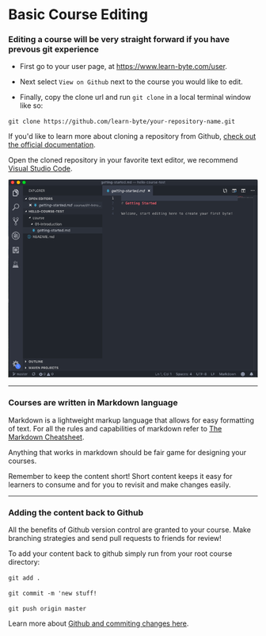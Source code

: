# Basic Course Editing

### Editing a course will be very straight forward if you have prevous git experience

- First go to your user page, at https://www.learn-byte.com/user.  

 - Next select `View on Github` next to the course you would like to edit. 

 - Finally, copy the clone url and run `git clone` in a local terminal window like so:

 `git clone https://github.com/learn-byte/your-repository-name.git`

 If you'd like to learn more about cloning a repository from Github, [check out the official documentation](https://help.github.com/en/articles/cloning-a-repository).

 Open the cloned repository in your favorite text editor, we recommend [Visual Studio Code](https://code.visualstudio.com/).

 ![new-repo](https://raw.githubusercontent.com/learn-byte/docs/master/assets/images/new-repo.png)

 --- 

 ### Courses are written in Markdown language

 Markdown is a lightweight markup language that allows for easy formatting of text.  For all the rules and capabilities of markdown refer to [The Markdown Cheatsheet](https://github.com/adam-p/markdown-here/wiki/Markdown-Cheatsheet).  

 Anything that works in markdown should be fair game for designing your courses.  
 
 Remember to keep the content short! Short content keeps it easy for learners to consume and for you to revisit and make changes easily. 

 --- 

 ### Adding the content back to Github

 All the benefits of Github version control are granted to your course.  Make branching strategies and send pull requests to friends for review!

 To add your content back to github simply run from your root course directory: 

 `git add .`

 `git commit -m 'new stuff!`

 `git push origin master`

 Learn more about [Github and commiting changes here](https://guides.github.com/introduction/flow/).
